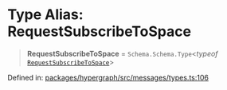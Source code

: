 # Type Alias: RequestSubscribeToSpace

> **RequestSubscribeToSpace** = `Schema.Schema.Type`\<*typeof* [`RequestSubscribeToSpace`](../variables/RequestSubscribeToSpace.md)\>

Defined in: [packages/hypergraph/src/messages/types.ts:106](https://github.com/hashirpm/hypergraph/blob/ab4ea1cdb9430798142e0d735aac9d31c2cf0ae0/packages/hypergraph/src/messages/types.ts#L106)
